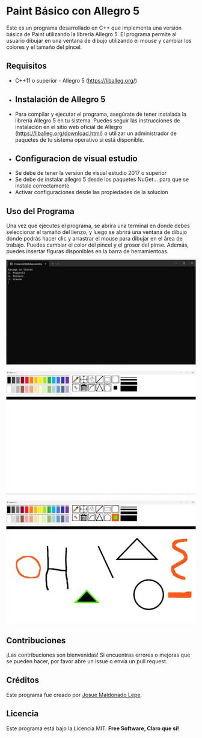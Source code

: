 # Paint Básico con Allegro 5

Este es un programa desarrollado en C++ que implementa una versión básica de Paint utilizando la librería Allegro 5. El programa permite al usuario dibujar en una ventana de dibujo utilizando el mouse y cambiar los colores y el tamaño del pincel.



## Requisitos  
- C++11 o superior - Allegro 5 (https://liballeg.org/) 
- ## Instalación de Allegro 5 
- Para compilar y ejecutar el programa, asegúrate de tener instalada la librería Allegro 5 en tu sistema. Puedes seguir las instrucciones de instalación en el sitio web oficial de Allegro (https://liballeg.org/download.html) o utilizar un administrador de paquetes de tu sistema operativo si está disponible.
- ## Configuracion de visual estudio 
- Se debe de tener la version de visual estudio 2017 o superior
- Se debe de instalar allegro 5 desde los paquetes NuGet... para que se instale correctamente
- Activar configuraciones desde las propiedades de la solucion

## Uso del Programa  
Una  vez  que  ejecutes  el  programa, se abrira una terminal en donde debes seleccionar el tamaño del lienzo, y luego se  abrirá  una  ventana  de  dibujo  donde  podrás  hacer  clic  y  arrastrar  el  mouse  para  dibujar  en  el  área  de  trabajo.  Puedes  cambiar  el  color  del  pincel y el grosor del pinse.  Además,  puedes  insertar figuras disponibles en la barra de herramientoas.

![Captura de pantalla 1](/ProyectoPaint\Recursos/capturas/c1.png)

![Captura de pantalla 2](/ProyectoPaint/Recursos/capturas/c2.png)

![Captura de pantalla 3](/ProyectoPaint/Recursos/capturas/c3.png)


## Contribuciones  
¡Las  contribuciones  son  bienvenidas!  Si  encuentras  errores  o  mejoras  que  se  pueden  hacer,  por  favor  abre  un  issue  o  envía  un  pull  request. 


## Créditos
Este programa fue creado por [Josue Maldonado Lepe](https://github.com/Jos-mlp).


## Licencia  
Este  programa  está  bajo  la  Licencia  MIT. 
**Free Software, Claro que si!**

